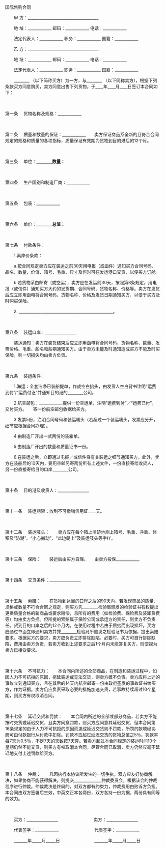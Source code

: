 



国际售购合同



 

　　甲 方：____________________________________

　　地 址：____________ 邮码：____________ 电话：____________

　　法定代表人：____________ 职务：____________ 国籍：____________　　

　　乙 方：____________________________________

　　地 址：____________ 邮码：____________ 电话：____________

　　法定代表人：____________ 职务：____________ 国籍：____________　　

　　________ （以下简称买方）为一方，与________ （以下简称卖方），根据下列条款买方同意购买，卖方同意出售下列货物，于____年____月____日签订本合同如下：

　　

第一条
　货物名称及规格：____________

　　

第二条
　质量和数量的保证：____________　　卖方保证商品系全新的且符合合同规定的规格和质量的各项指标，质量保证有效期为货物到目的港后的12个月。

　　

第三条
　单位：________________数量：________

　　

第四条
　生产国别和制造厂商：____________

　　

第五条
　包装：____________

　　

第六条
　单价：________________总值：________

　　

第七条
　付款条件：　　

　　1.离岸价条款：　　

　　a.按合同规定卖方应在装运之前30天用电报（或函件）通知买方合同号码、品名、数量、价值、箱号、毛重、尺寸及何时可在发运港口交货，以便买方订舱。　　

　　b.若货物系由邮寄（或空运），卖方应在发运前30天，按照第8条规定，用电报（或信件）通知买方大约的发货期、合同号码、货物名称、价格等。卖方在发货后应立即用函电将合同号码、货物名称、价格及发货日期通知买方，以便于买方及时购买保险。　　

　　2. ________________________________________________。

　　

第八条
　装运口岸：________________　　

　　装运通知：卖方在装货结束后应立即用函电将合同号码、货物名称、数量、发票价格、毛重、船名和船期通知买方。由于卖方未能及时通知造成买方不能及时买保险，则一切损失均由卖方负责。

　　

第九条
　装运条件：　　

　　1.海运：全套洁净已装船提单，作成空白抬头，由发货人空白背书注明“运费到付”/“运费付讫”并通知目的港的________公司。　　

　　2.航空邮包：____________提供一份空运单，注明“运费到付”／“运费已付”，交付买方。　　寄一份航空邮包收据给买方。　　

　　3.发票5份，注明合同号码和装运唛头（若超过一个装运唛头，发票应分开，细节应根据合同办理）。　　

　　4.由制造厂开出一式两份的装箱单。　　

　　5.由制造厂开出的数量和质量证书一份。　　

　　6.在装运之后，立即通过电报／或信件将有关装运之细节通知买方。此外，卖方在装船后的10天内，要用空邮另寄两份所有上述文件，一份直接寄给收货人，另一份直接寄给目的口岸________公司。

　　

第十条
　目的港及收货人：________________

　　

第十一条
　装运期限：收到不可撤销信用证____天。

　　

第十二条
　装运唛头：　　卖方应在每个箱上清楚地刷上箱号、毛重、净重、体积及“防潮”、“小心搬动”、“此边朝上”及装运唛头等字样。

　　

第十三条
　保险：　　装运后由买方自理。　　由卖方投保____________

　　

第十四条
　交货条件：________________

　　

第十五条
　索赔：　　在货物到达目的口岸之后的90天内，若发现商品的质量、规格或数量不符合合同之规定，则买方凭________检验局颁发的检验证书有权提出更换质量合格的新商品或要求赔偿，且所有的费用（如检验费、保险费及装卸货费等）均由卖方负担。但所提的索赔属于保险公司或承运方的责任，则卖方不负责任。货到目的口岸之后的12个月内，在使用过程中若由于质劣而出现损坏，买方应通过书面立即通知卖方并凭________检验局所颁发之检验证书为依据，提出索赔要求。根据买方的要求，卖方应负责立即排除缺陷，必要时，买方可自行排除缺陷，费用由卖方负责，若卖方收到上述要求之后1个月内未能答复买方，则便视为卖方已接受要求。

　　

第十六条
　不可抗力：　　本合同内所述的全部商品，在制造和装运过程中，如因人力不可抗拒的原因，拖延装运或无法交货，则卖方概不负责。卖方应将上述的事故立刻通知买方，且在其后的14天内航空邮寄一份由政府签发的事故证书给买方，作为证据。卖方仍应负责采取必要的措施加速交货，若事故持续超过10个星期，则买方有权取消合同。

　　

第十七条
　延迟交货和罚款：　　本合同内所述的全部或部分商品，若卖方不能按时交货或延迟交货，且卖方同意罚款，则买方应同意其延迟交货，但本合同第16条规定的由于人力不可抗拒的原因而造成延迟交货则不罚款，所罚的款项经协商可由付款银行从付款中扣除。罚款不应超过延迟交货的货物总值之5％，罚款率每7天为0.5％，不足7天的天数按7天算。若卖方超过本合同规定的装运时间10个星期仍然不能交货，则买方有权取消本合同。尽管合同已取消，卖方仍然应毫不延迟地支付上述罚款给买方。

　　

第十八条
　仲裁：　　凡因执行本协议所发生的一切争执，双方应友好协商解决，如果协商不能获得解决，则提交______________仲裁委员会，根据该会的仲裁程序进行仲裁。仲裁裁决是终局的，对双方都有约束力，仲裁费用由败诉方负担。　　本合同由双方签署后生效，中英文正本各两份，双方各持一份为据，两份具有同等的效力。　　

　　

　　买方：________________　　　　　　　　 卖方：________________

　　代表签字：____________　　　　　　　　 代表签字：____________

　　_______年_____月_____日　　　　　　　　_______年_____月_____日